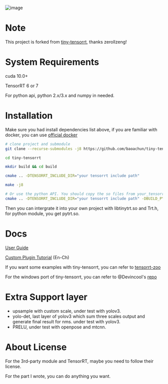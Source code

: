 ![image](https://user-images.githubusercontent.com/38289304/71065174-aafc3100-21ab-11ea-9bcb-665d38181e74.png)


# Note
This project is forked from [tiny-tensorrt](https://github.com/zerollzeng/tiny-tensorrt), thanks zerollzeng!

# System Requirements
cuda 10.0+

TensorRT 6 or 7

For python api, python 2.x/3.x and numpy in needed.

# Installation
Make sure you had install dependencies list above, if you are familiar with docker, you can use [official docker](https://ngc.nvidia.com/catalog/containers/nvidia:tensorrt)
```bash
# clone project and submodule
git clone --recurse-submodules -j8 https://github.com/baoachun/tiny-tensorrt.git

cd tiny-tensorrt

mkdir build && cd build 

cmake .. -DTENSORRT_INCLUDE_DIR="your tensorrt include path"

make -j8

# Or use the python API. You should copy the so files from your_tensorrt_path/lib to /usr/local/lib/
cmake .. -DTENSORRT_INCLUDE_DIR="your tensorrt include path" -DBUILD_PYTHON=ON
```
Then you can intergrate it into your own project with libtinytrt.so and Trt.h, for python module, you get pytrt.so.

# Docs

[User Guide](https://github.com/baoachun/tiny-tensorrt/tree/master/docs/UserGuide.md)

[Custom Plugin Tutorial](https://github.com/baoachun/tiny-tensorrt/tree/master/docs/CustomPlugin.md) (En-Ch)

If you want some examples with tiny-tensorrt, you can refer to [tensorrt-zoo](https://github.com/zerollzeng/tensorrt-zoo)

For the windows port of tiny-tensorrt, you can refer to @Devincool's [repo](https://github.com/Devincool/tiny-tensorrt)

# Extra Support layer
- upsample with custom scale, under test with yolov3.
- yolo-det, last layer of yolov3 which sum three scales output and generate final result for nms. under test with yolov3.
- PRELU, under test with openpose and mtcnn.

# About License
For the 3rd-party module and TensorRT, maybe you need to follow their license.

For the part I wrote, you can do anything you want.

